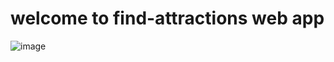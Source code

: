  # welcome to find-attractions web app
 
![image](https://user-images.githubusercontent.com/60109725/138595188-35c7b8fd-9505-4f1e-86ef-cdc8aed89e8a.png)
